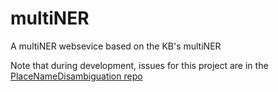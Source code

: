 # multiNER
A multiNER websevice based on the KB's multiNER

Note that during development, issues for this project are in the [PlaceNameDisambiguation repo](ttps://github.com/UUDigitalHumanitieslab/PlaceNameDisambiguation)
